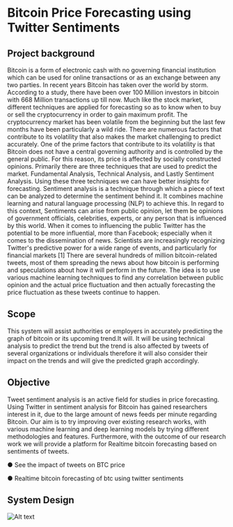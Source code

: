 # Bitcoin Price Forecasting using Twitter Sentiments

## Project background

Bitcoin is a form of electronic cash with no governing financial institution which can be
used for online transactions or as an exchange between any two parties. In recent years
Bitcoin has taken over the world by storm. According to a study, there have been over
100 Million investors in bitcoin with 668 Million transactions up till now. Much like the
stock market, different techniques are applied for forecasting so as to know when to buy
or sell the cryptocurrency in order to gain maximum profit.
The cryptocurrency market has been volatile from the beginning but the last few months
have been particularly a wild ride. There are numerous factors that contribute to its
volatility that also makes the market challenging to predict accurately.
One of the prime factors that contribute to its volatility is that Bitcoin does not have a
central governing authority and is controlled by the general public. For this reason, its
price is affected by socially constructed opinions.
Primarily there are three techniques that are used to predict the market. Fundamental
Analysis, Technical Analysis, and Lastly Sentiment Analysis. Using these three
techniques we can have better insights for forecasting.
Sentiment analysis is a technique through which a piece of text can be analyzed to
determine the sentiment behind it. It combines machine learning and natural language
processing (NLP) to achieve this.
In regard to this context, Sentiments can arise from public opinion, let them be opinions
of government officials, celebrities, experts, or any person that is influenced by this
world.
When it comes to influencing the public Twitter has the potential to be more influential,
more than Facebook; especially when it comes to the dissemination of news. Scientists
are increasingly recognizing Twitter's predictive power for a wide range of events, and
particularly for financial markets [1]
There are several hundreds of million bitcoin-related tweets, most of them spreading the
news about how bitcoin is performing and speculations about how it will perform in the
future. The idea is to use various machine learning techniques to find any correlation
between public opinion and the actual price fluctuation and then actually forecasting the
price fluctuation as these tweets continue to happen.


## Scope

This system will assist authorities or employers in accurately predicting the graph of
bitcoin or its upcoming trend.It will. It will be using technical analysis to predict the trend
but the trend is also affected by tweets of several organizations or individuals therefore it
will also consider their impact on the trends and will give the predicted graph accordingly.

## Objective

Tweet sentiment analysis is an active field for studies in price forecasting. Using
Twitter in sentiment analysis for Bitcoin has gained researchers interest in it, due to
the large amount of news feeds per minute regarding Bitcoin. Our aim is to try
improving over existing research works, with various machine learning and deep
learning models by trying different methodologies and features. Furthermore, with
the outcome of our research work we will provide a platform for Realtime bitcoin
forecasting based on sentiments of tweets.

● See the impact of tweets on BTC price

● Realtime bitcoin forecasting of btc using twitter sentiments

## System Design
![Alt text](https://i.ibb.co/yYBw5cN/Untitled-presentation.jpg)